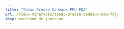 ```yaml
---
title: "Tabac Presse Cadeaux PMU FDJ"
url: /rieux-minervois/tabac-presse-cadeaux-pmu-fdj/
shop: marchand de journaux
---
```

